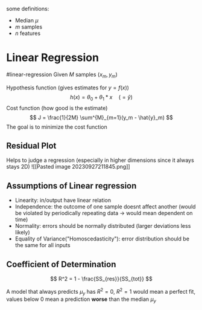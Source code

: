 some definitions:
- Median $\mu$
- $m$ samples
- $n$ features
# Linear Regression
#linear-regression 
Given $M$ samples $(x_m, y_m)$

Hypothesis function (gives estimates for $y=f(x)$) 
$$h(x) = \theta_0 + \theta_1*x \quad (= \hat{y} ) $$
Cost function (how good is the estimate)
$$
 J = \frac{1}{2M} \sum^{M}_{m=1}(y_m - \hat{y}_m)
$$
The goal is to minimize the cost function

## Residual Plot

Helps to judge a regression (especially in higher dimensions since it always stays 2D)
![[Pasted image 20230927211845.png]]


## Assumptions of Linear regression

- Linearity: in/output have linear relation
- Independence: the outcome of one sample doesnt affect another (would be violated by periodically repeating data -> would mean dependent on time)
- Normality: errors should be normally distributed (larger deviations less likely)
- Equality of Variance("Homoscedasticity"): error distribution should be the same for all inputs


## Coefficient of Determination

$$
R^2 = 1 - \frac{SS_{res}}{SS_{tot}}
$$

A model that always predicts $\mu_y$  has $R^2 = 0$, $R^2 = 1$ would mean a perfect fit, values below $0$ mean a prediction **worse** than the median $\mu_y$